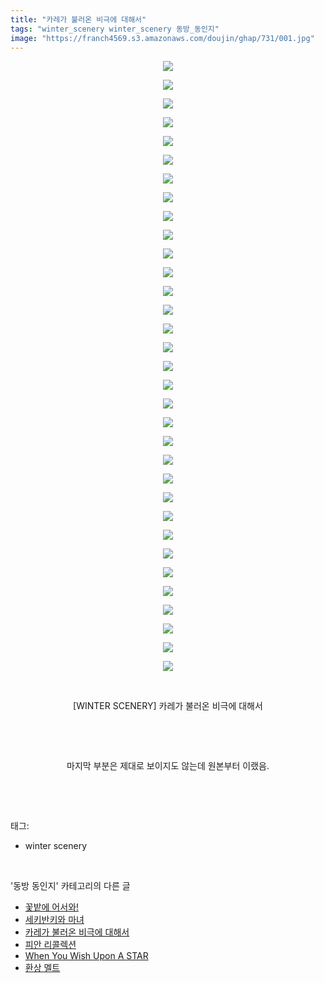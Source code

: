 ```yaml
---
title: "카레가 불러온 비극에 대해서"
tags: "winter_scenery winter_scenery 동방_동인지"
image: "https://franch4569.s3.amazonaws.com/doujin/ghap/731/001.jpg"
---
```

<div class="article">
<p style="text-align: center; clear: none; float: none;"><img src="{{ site.imgserver2 }}/ghap/731/001.jpg"/></p>
<p style="text-align: center; clear: none; float: none;"><img src="{{ site.imgserver2 }}/ghap/731/002.jpg"/></p>
<p style="text-align: center; clear: none; float: none;"><img src="{{ site.imgserver2 }}/ghap/731/003.jpg"/></p>
<p style="text-align: center; clear: none; float: none;"><img src="{{ site.imgserver2 }}/ghap/731/004.jpg"/></p>
<p style="text-align: center; clear: none; float: none;"><img src="{{ site.imgserver2 }}/ghap/731/005.jpg"/></p>
<p style="text-align: center; clear: none; float: none;"><img src="{{ site.imgserver2 }}/ghap/731/006.jpg"/></p>
<p style="text-align: center; clear: none; float: none;"><img src="{{ site.imgserver2 }}/ghap/731/007.jpg"/></p>
<p style="text-align: center; clear: none; float: none;"><img src="{{ site.imgserver2 }}/ghap/731/008.jpg"/></p>
<p style="text-align: center; clear: none; float: none;"><img src="{{ site.imgserver2 }}/ghap/731/009.jpg"/></p>
<p style="text-align: center; clear: none; float: none;"><img src="{{ site.imgserver2 }}/ghap/731/010.jpg"/></p>
<p style="text-align: center; clear: none; float: none;"><img src="{{ site.imgserver2 }}/ghap/731/011.jpg"/></p>
<p style="text-align: center; clear: none; float: none;"><img src="{{ site.imgserver2 }}/ghap/731/012.jpg"/></p>
<p style="text-align: center; clear: none; float: none;"><img src="{{ site.imgserver2 }}/ghap/731/013.jpg"/></p>
<p style="text-align: center; clear: none; float: none;"><img src="{{ site.imgserver2 }}/ghap/731/014.jpg"/></p>
<p style="text-align: center; clear: none; float: none;"><img src="{{ site.imgserver2 }}/ghap/731/015.jpg"/></p>
<p style="text-align: center; clear: none; float: none;"><img src="{{ site.imgserver2 }}/ghap/731/016.jpg"/></p>
<p style="text-align: center; clear: none; float: none;"><img src="{{ site.imgserver2 }}/ghap/731/017.jpg"/></p>
<p style="text-align: center; clear: none; float: none;"><img src="{{ site.imgserver2 }}/ghap/731/018.jpg"/></p>
<p style="text-align: center; clear: none; float: none;"><img src="{{ site.imgserver2 }}/ghap/731/019.jpg"/></p>
<p style="text-align: center; clear: none; float: none;"><img src="{{ site.imgserver2 }}/ghap/731/020.jpg"/></p>
<p style="text-align: center; clear: none; float: none;"><img src="{{ site.imgserver2 }}/ghap/731/021.jpg"/></p>
<p style="text-align: center; clear: none; float: none;"><img src="{{ site.imgserver2 }}/ghap/731/022.jpg"/></p>
<p style="text-align: center; clear: none; float: none;"><img src="{{ site.imgserver2 }}/ghap/731/023.jpg"/></p>
<p style="text-align: center; clear: none; float: none;"><img src="{{ site.imgserver2 }}/ghap/731/024.jpg"/></p>
<p style="text-align: center; clear: none; float: none;"><img src="{{ site.imgserver2 }}/ghap/731/025.jpg"/></p>
<p style="text-align: center; clear: none; float: none;"><img src="{{ site.imgserver2 }}/ghap/731/026.jpg"/></p>
<p style="text-align: center; clear: none; float: none;"><img src="{{ site.imgserver2 }}/ghap/731/027.jpg"/></p>
<p style="text-align: center; clear: none; float: none;"><img src="{{ site.imgserver2 }}/ghap/731/028.jpg"/></p>
<p style="text-align: center; clear: none; float: none;"><img src="{{ site.imgserver2 }}/ghap/731/029.jpg"/></p>
<p style="text-align: center; clear: none; float: none;"><img src="{{ site.imgserver2 }}/ghap/731/030.jpg"/></p>
<p style="text-align: center; clear: none; float: none;"><img src="{{ site.imgserver2 }}/ghap/731/031.jpg"/></p>
<p style="text-align: center; clear: none; float: none;"><img src="{{ site.imgserver2 }}/ghap/731/032.jpg"/></p>
<p style="text-align: center; clear: none; float: none;"><img src="{{ site.imgserver2 }}/ghap/731/033.jpg"/></p>
<p style="text-align: center; clear: none; float: none;"><br/></p>
<p style="text-align: center; clear: none; float: none;">[WINTER SCENERY] 카레가 불러온 비극에 대해서</p>
<p style="text-align: center; clear: none; float: none;"><br/></p>
<p style="text-align: center; clear: none; float: none;"><br/></p>
<p style="text-align: center; clear: none; float: none;">마지막 부분은 제대로 보이지도 않는데 원본부터 이랬음.</p>
<p><br/></p>
</div><br/>
<div class="tagTrail">
<p>태그: </p>
<ul>
<li>winter scenery</li>
</ul>
</div><br/>
<div class="another">
<p>'동방 동인지' 카테고리의 다른 글</p>
<ul>
<li><a href="/ghap_733">꽃밭에 어서와!</a></li>
<li><a href="/ghap_732">세키반키와 마녀</a></li>
<li><a href="/ghap_731">카레가 불러온 비극에 대해서</a></li>
<li><a href="/ghap_730">피안 리콜렉션</a></li>
<li><a href="/ghap_729">When You Wish Upon A STAR</a></li>
<li><a href="/ghap_728">환상 멜트</a></li>
</ul>
</div><br/>
<div class="cb_module cb_fluid">
<div class="cb_wrt cb_profile">
</div><!-- commentList close -->
</div><br/>
